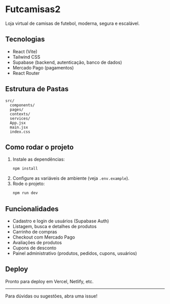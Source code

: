 # Futcamisas2

Loja virtual de camisas de futebol, moderna, segura e escalável.

## Tecnologias
- React (Vite)
- Tailwind CSS
- Supabase (backend, autenticação, banco de dados)
- Mercado Pago (pagamentos)
- React Router

## Estrutura de Pastas
```
src/
  components/
  pages/
  contexts/
  services/
  App.jsx
  main.jsx
  index.css
```

## Como rodar o projeto
1. Instale as dependências:
   ```bash
   npm install
   ```
2. Configure as variáveis de ambiente (veja `.env.example`).
3. Rode o projeto:
   ```bash
   npm run dev
   ```

## Funcionalidades
- Cadastro e login de usuários (Supabase Auth)
- Listagem, busca e detalhes de produtos
- Carrinho de compras
- Checkout com Mercado Pago
- Avaliações de produtos
- Cupons de desconto
- Painel administrativo (produtos, pedidos, cupons, usuários)

## Deploy
Pronto para deploy em Vercel, Netlify, etc.

---

Para dúvidas ou sugestões, abra uma issue! 